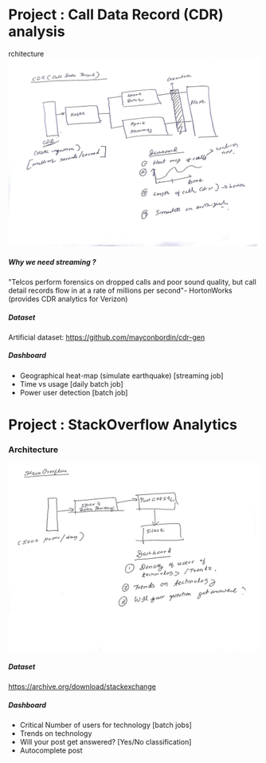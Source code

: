 # Project : Call Data Record (CDR) analysis
rchitecture
![data type](https://github.com/myonlinecode1988/insight-project-arnab/blob/master/cdr_flow.jpg)

##### Why we need streaming ?
"Telcos perform forensics on dropped calls and poor sound quality, but call detail records flow in at a rate of millions per second"- HortonWorks (provides CDR analytics for Verizon)

##### Dataset
Artificial dataset:
https://github.com/mayconbordin/cdr-gen

##### Dashboard
- Geographical heat-map (simulate earthquake) [streaming job]
- Time vs usage [daily batch job]
- Power user detection [batch job]

# Project : StackOverflow Analytics
### Architecture
![data type](https://github.com/myonlinecode1988/insight-project-arnab/blob/master/stackoverflow_flow.jpg)

##### Dataset
https://archive.org/download/stackexchange

##### Dashboard
- Critical Number of users for technology [batch jobs]
- Trends on technology
- Will your post get answered? [Yes/No classification]
- Autocomplete post
